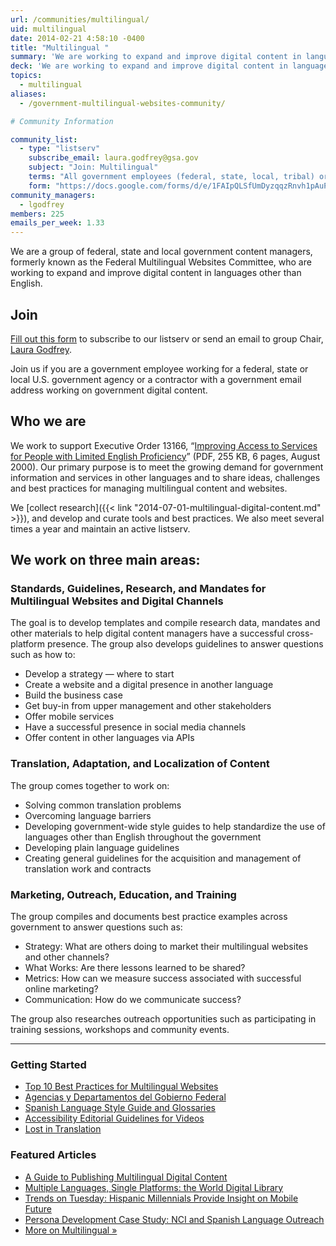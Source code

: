 ```yaml
---
url: /communities/multilingual/
uid: multilingual
date: 2014-02-21 4:58:10 -0400
title: "Multilingual "
summary: 'We are working to expand and improve digital content in languages other than English.'
deck: 'We are working to expand and improve digital content in languages other than English.'
topics:
  - multilingual
aliases:
  - /government-multilingual-websites-community/

# Community Information

community_list:
  - type: "listserv"
    subscribe_email: laura.godfrey@gsa.gov
    subject: "Join: Multilingual"
    terms: "All government employees (federal, state, local, tribal) or contractors with a .gov or .mil email address are eligible to join."
    form: "https://docs.google.com/forms/d/e/1FAIpQLSfUmDyzqqzRnvh1pAuPzZsYg-3BIwT7H6xVt-c7r4eHfjum_A/viewform?formkey=dHI0aTEwWXh2NURMR0gzR3ozVlJ2T2c6MQ"
community_managers:
  - lgodfrey
members: 225
emails_per_week: 1.33
---
```


We are a group of federal, state and local government content managers, formerly known as the Federal Multilingual Websites Committee, who are working to expand and improve digital content in languages other than English.

## Join

[Fill out this form](https://docs.google.com/spreadsheet/viewform?formkey=dHI0aTEwWXh2NURMR0gzR3ozVlJ2T2c6MQ) to subscribe to our listserv or send an email to group Chair, [Laura Godfrey](mailto:laura.godfrey@gsa.gov).

Join us if you are a government employee working for a federal, state or local U.S. government agency or a contractor with a government email address working on government digital content.

## Who we are

We work to support Executive Order 13166, “[Improving Access to Services for People with Limited English Proficiency](http://www.justice.gov/crt/about/cor/Pubs/eolep.pdf)” (PDF, 255 KB, 6 pages, August 2000). Our primary purpose is to meet the growing demand for government information and services in other languages and to share ideas, challenges and best practices for managing multilingual content and websites.

We [collect research]({{< link "2014-07-01-multilingual-digital-content.md" >}}), and develop and curate tools and best practices. We also meet several times a year and maintain an active listserv.



## We work on three main areas:

### Standards, Guidelines, Research, and Mandates for Multilingual Websites and Digital Channels

The goal is to develop templates and compile research data, mandates and other materials to help digital content managers have a successful cross-platform presence. The group also develops guidelines to answer questions such as how to:

  * Develop a strategy — where to start
  * Create a website and a digital presence in another language
  * Build the business case
  * Get buy-in from upper management and other stakeholders
  * Offer mobile services
  * Have a successful presence in social media channels
  * Offer content in other languages via APIs

### Translation, Adaptation, and Localization of Content

The group comes together to work on:

  * Solving common translation problems
  * Overcoming language barriers
  * Developing government-wide style guides to help standardize the use of languages other than English throughout the government
  * Developing plain language guidelines
  * Creating general guidelines for the acquisition and management of translation work and contracts

### Marketing, Outreach, Education, and Training

The group compiles and documents best practice examples across government to answer questions such as:

  * Strategy: What are others doing to market their multilingual websites and other channels?
  * What Works: Are there lessons learned to be shared?
  * Metrics: How can we measure success associated with successful online marketing?
  * Communication: How do we communicate success?

The group also researches outreach opportunities such as participating in training sessions, workshops and community events.

---

### Getting Started
- [Top 10 Best Practices for Multilingual Websites](https://www.digitalgov.gov/resources/top-10-best-practices-for-multilingual-websites/)
- [Agencias y Departamentos del Gobierno Federal](https://gobierno.usa.gov/agencias-federales/a)
- [Spanish Language Style Guide and Glossaries](https://www.digitalgov.gov/resources/spanish-language-style-guide-and-glossaries/)
- [Accessibility Editorial Guidelines for Videos](https://www.digitalgov.gov/2012/08/01/accessibility-editorial-guidelines-for-youtube/)
- [Lost in Translation](https://www.digitalgov.gov/2012/10/01/automated-translation-good-solution-or-not/)

### Featured Articles
- [A Guide to Publishing Multilingual Digital Content](https://www.digitalgov.gov/2014/07/01/multilingual-digital-content/)
- [Multiple Languages, Single Platforms: the World Digital Library](https://www.digitalgov.gov/2015/04/09/multiple-languages-single-platforms-the-world-digital-library/)
- [Trends on Tuesday: Hispanic Millennials Provide Insight on Mobile Future](https://www.digitalgov.gov/2014/05/27/trends-on-tuesday-hispanic-millennials-provide-insight-on-mobile-future/)
- [Persona Development Case Study: NCI and Spanish Language Outreach](https://www.digitalgov.gov/2015/03/02/persona-development-case-study-nci-and-spanish-language-outreach/)
- [More on Multilingual »](https://www.digitalgov.gov/tag/multilingual/)
